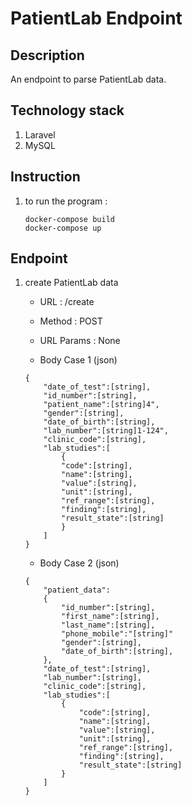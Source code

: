# PatientLab Endpoint

## Description

An endpoint to parse PatientLab data.

## Technology stack
1. Laravel
2. MySQL

## Instruction 

1. to run the program :

    ```
    docker-compose build
    docker-compose up
    ```

## Endpoint

1. create PatientLab data
    * URL :
      /create

    * Method :
      POST
      
    * URL Params :
      None
      
    * Body Case 1 (json)
    ```
    { 
        "date_of_test":[string], 
        "id_number":[string], 
        "patient_name":[string]4", 
        "gender":[string], 
        "date_of_birth":[string], 
        "lab_number":[string]1-124", 
        "clinic_code":[string], 
        "lab_studies":[
            {
            "code":[string], 
            "name":[string], 
            "value":[string], 
            "unit":[string], 
            "ref_range":[string], 
            "finding":[string], 
            "result_state":[string]
            } 
        ]
    }
    ```

    * Body Case 2 (json)
    ```
    { 
        "patient_data":
        {
            "id_number":[string], 
            "first_name":[string], 
            "last_name":[string], 
            "phone_mobile":"[string]" 
            "gender":[string], 
            "date_of_birth":[string],
        }, 
        "date_of_test":[string], 
        "lab_number":[string], 
        "clinic_code":[string], 
        "lab_studies":[
            {
                "code":[string], 
                "name":[string], 
                "value":[string], 
                "unit":[string], 
                "ref_range":[string], 
                "finding":[string], 
                "result_state":[string]
            } 
        ]
    }
    ```
